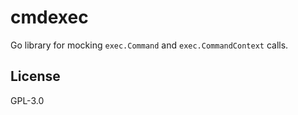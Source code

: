 # cmdexec

Go library for mocking `exec.Command` and `exec.CommandContext` calls.

## License

GPL-3.0

